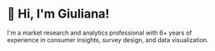 # 👋 Hi, I'm Giuliana!

I'm a market research and analytics professional with 6+ years of experience in consumer insights, survey design, and data visualization.
